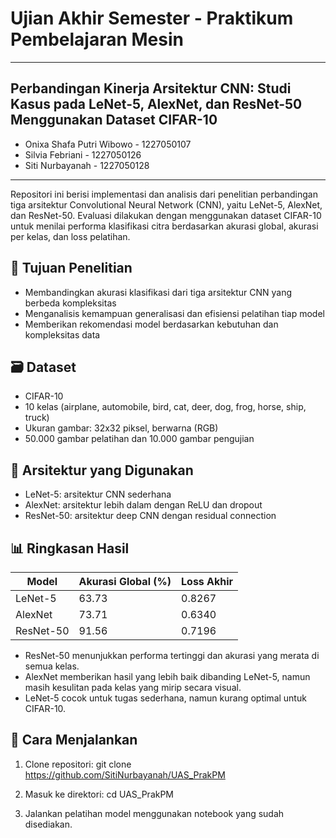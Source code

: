 # Ujian Akhir Semester - Praktikum Pembelajaran Mesin

---
**Perbandingan Kinerja Arsitektur CNN: Studi Kasus pada LeNet-5, AlexNet, dan ResNet-50 Menggunakan Dataset CIFAR-10**
---

- Onixa Shafa Putri Wibowo - 1227050107
- Silvia Febriani - 1227050126
- Siti Nurbayanah - 1227050128

---

Repositori ini berisi implementasi dan analisis dari penelitian perbandingan tiga arsitektur Convolutional Neural Network (CNN), yaitu LeNet-5, AlexNet, dan ResNet-50. Evaluasi dilakukan dengan menggunakan dataset CIFAR-10 untuk menilai performa klasifikasi citra berdasarkan akurasi global, akurasi per kelas, dan loss pelatihan.

## 🎯 Tujuan Penelitian

* Membandingkan akurasi klasifikasi dari tiga arsitektur CNN yang berbeda kompleksitas
* Menganalisis kemampuan generalisasi dan efisiensi pelatihan tiap model
* Memberikan rekomendasi model berdasarkan kebutuhan dan kompleksitas data

## 🗃️ Dataset

* CIFAR-10
* 10 kelas (airplane, automobile, bird, cat, deer, dog, frog, horse, ship, truck)
* Ukuran gambar: 32x32 piksel, berwarna (RGB)
* 50.000 gambar pelatihan dan 10.000 gambar pengujian

## 🧱 Arsitektur yang Digunakan

* LeNet-5: arsitektur CNN sederhana
* AlexNet: arsitektur lebih dalam dengan ReLU dan dropout
* ResNet-50: arsitektur deep CNN dengan residual connection

## 📊 Ringkasan Hasil

| Model     | Akurasi Global (%) | Loss Akhir |
| --------- | ------------------ | ---------- |
| LeNet-5   | 63.73              | 0.8267     |
| AlexNet   | 73.71              | 0.6340     |
| ResNet-50 | 91.56              | 0.7196     |

* ResNet-50 menunjukkan performa tertinggi dan akurasi yang merata di semua kelas.
* AlexNet memberikan hasil yang lebih baik dibanding LeNet-5, namun masih kesulitan pada kelas yang mirip secara visual.
* LeNet-5 cocok untuk tugas sederhana, namun kurang optimal untuk CIFAR-10.

## 🚀 Cara Menjalankan

1. Clone repositori:
   git clone https://github.com/SitiNurbayanah/UAS_PrakPM

2. Masuk ke direktori:
   cd UAS_PrakPM

3. Jalankan pelatihan model menggunakan notebook yang sudah disediakan.
